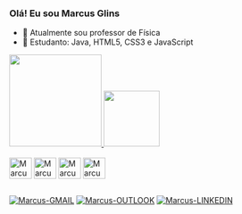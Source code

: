 ### Olá! Eu sou Marcus Glins

- 🔭 Atualmente sou professor de Física
- 🌱 Estudanto: Java, HTML5, CSS3 e JavaScript

<div>
  <a href="https://github.com/MarcusGlins">
  <img height="165em" src="https://github-readme-stats.vercel.app/api?username=MarcusGlins&show_icons=true&theme=dark&include_all_commits=true&count_private=true">
  <img height="100em" src="https://github-readme-stats.vercel.app/api/top-langs/?username=MarcusGlins&layout=compact&langs_count=10&theme=dark">
</div>

<div style="display: inline-block"> <br>
  <img align="center" alt="Marcus-Java" height="38" width="40" src="https://cdn.jsdelivr.net/gh/devicons/devicon/icons/java/java-plain-wordmark.svg" />
  <img align="center" alt="Marcus-HTML" height="38" width="40" src="https://cdn.jsdelivr.net/gh/devicons/devicon/icons/html5/html5-original.svg" />           <img align="center" alt="Marcus-CSS" height="38" width="40" src="https://cdn.jsdelivr.net/gh/devicons/devicon/icons/css3/css3-original.svg" />
  <img align="center" alt="Marcus-JS" height="38" width="40" src="https://cdn.jsdelivr.net/gh/devicons/devicon/icons/javascript/javascript-original.svg" />
</div>

##

<div>
  <a href="mailto:marcusglins@gmail.com"><img alt="Marcus-GMAIL" src="https://img.shields.io/badge/Gmail-D14836?style=for-the-badge&logo=gmail&logoColor=white" target="_blank"></a>
  <a href="mailto:marcusglins@outlook.com"><img alt="Marcus-OUTLOOK" src="https://img.shields.io/badge/Microsoft_Outlook-0078D4?style=for-the-badge&logo=microsoft-outlook&logoColor=white" target="_blank"></a>
  <a href="https://www.linkedin.com/in/marcusglins/"><img alt="Marcus-LINKEDIN" src="https://img.shields.io/badge/LinkedIn-0077B5?style=for-the-badge&logo=linkedin&logoColor=white" target="_blank"></a>
</div>
